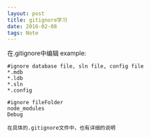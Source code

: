 ```yaml
---
layout: post
title: gitignore学习
date: 2016-02-08
tags: Note
---
```


在.gitignore中编辑
example:
```
#ignore database file, sln file, config file
*.mdb
*.ldb
*.sln
*.config

#ignore fileFolder
node_modules
Debug

在具体的.gitignore文件中，也有详细的说明
